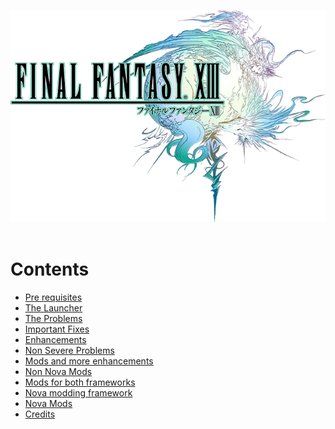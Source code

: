 ![img](../images/13-1_logo.png)
<br><br>
# Contents
* [Pre requisites]()
* [The Launcher]()
* [The Problems]()
* [Important Fixes]()
* [Enhancements]()
* [Non Severe Problems]()
* [Mods and more enhancements]()
* [Non Nova Mods]()
* [Mods for both frameworks]()
* [Nova modding framework]()
* [Nova Mods]()
* [Credits]()
<br><br>
